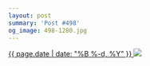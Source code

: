 ```yaml
---
layout: post
summary: 'Post #498'
og_image: 498-1280.jpg
---
```


<p>
 <time>
  <a href="/498">
   {{ page.date | date: "%B %-d, %Y" }}
  </a>
 </time>
 <a href="/498">
  <img data-taken="5/30/2016" sizes="(min-width: 700px) 50vw, calc(100vw - 2rem)" src="{{ site.assets_url }}/498-640.jpg" srcset="{{ site.assets_url }}/498-1280.jpg 1280w, {{ site.assets_url }}/498-960.jpg 960w, {{ site.assets_url }}/498-640.jpg 640w, {{ site.assets_url }}/498-320.jpg 320w"/>
 </a>
</p>
